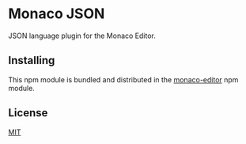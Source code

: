 # Monaco JSON

JSON language plugin for the Monaco Editor.


## Installing

This npm module is bundled and distributed in the [monaco-editor](https://www.npmjs.com/package/monaco-editor) npm module.

## License
[MIT](https://github.com/Microsoft/monaco-json/blob/master/LICENSE.md)
